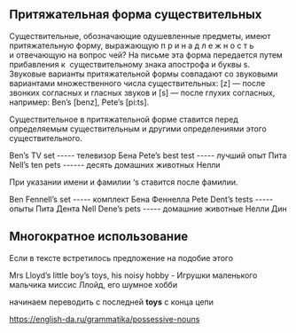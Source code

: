 
## Притяжательная форма существительных
Существительные, обозначающие одушевленные предметы, имеют притяжательную форму, выражающую п р и н а д л е ж н о с т ь и отвечающую на вопрос чей? На письме эта форма передается путем прибавления к  существительному знака апострофа и буквы s. Звуковые варианты притяжательной формы совпадают со звуковыми вариантами множественного числа существительных: [z] — после звонких согласных и гласных звуков и [s] — после глухих согласных, например: Ben’s [benz], Pete’s [pi:ts]. 

Существительное в притяжательной форме ставится перед определяемым существительным и другими определениями этого существительного.


Ben’s TV set ----- телевизор Бена
Pete’s best test ----- лучший опыт Пита
Nell’s ten pets ------ десять домашних животных Нелли


При указании имени и фамилии ‘s ставится после фамилии.

Ben Fennell’s set  ----- комплект Бена Феннелла
Pete Dent’s tests  ----- опыты Пита Дента
Nell Dene’s pets -----  домашние животные Нелли Дин


## Многократное использование

Если в тексте встретилось предложение на подобие этого

Mrs Lloyd’s little boy’s toys, his noisy hobby - Игрушки маленького мальчика миссис Ллойд, его шумное хобби

начинаем переводить с последней **toys** с конца цепи

https://english-da.ru/grammatika/possessive-nouns

